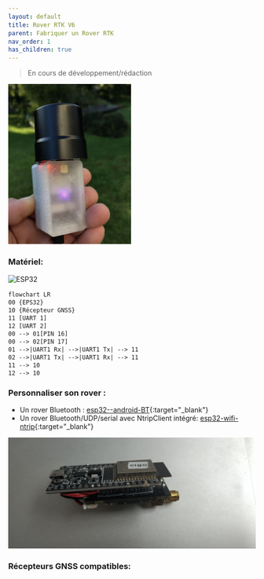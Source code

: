 ```yaml
---
layout: default
title: Rover RTK V6
parent: Fabriquer un Rover RTK
nav_order: 1
has_children: true
---
```


> En cours de développement/rédaction

<img src="/assets/images/montage_rover/v6_esp32.jpg" width="250">

### Matériel:

![ESP32](https://docs.espressif.com/projects/esp-idf/en/v4.4.4/esp32/_images/esp32-devkitC-v4-pinout.png)

```mermaid
flowchart LR
00 {EPS32}
10 {Récepteur GNSS}
11 [UART 1]
12 [UART 2]
00 --> 01[PIN 16]
00 --> 02[PIN 17]
01 -->|UART1 Rx| -->|UART1 Tx| --> 11
02 -->|UART1 Tx| -->|UART1 Rx| --> 11
11 --> 10
12 --> 10
```

### Personnaliser son rover :

* Un rover Bluetooth : [esp32--android-BT](https://github.com/jancelin/rover-gnss/blob/master/unit_tests/8-BT/README.md){:target="_blank"}
* Un rover Bluetooth/UDP/serial avec NtripClient intégré: [esp32-wifi-ntrip](https://github.com/jancelin/rover-gnss/blob/master/unit_tests/3b-GNSS_RTK/README.md){:target="_blank"}

![rover V6](/assets/images/montage_rover/v6_esp32_1.jpg)

### Récepteurs GNSS compatibles:
